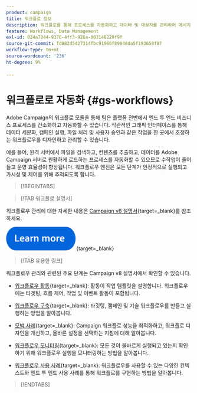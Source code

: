 ```yaml
---
product: campaign
title: 워크플로 정보
description: 워크플로를 통해 프로세스를 자동화하고 데이터 및 대상자를 관리하며 메시지 전송 등을 수행할 수 있습니다
feature: Workflows, Data Management
exl-id: 024a7344-9376-4ff3-926a-003148229f9f
source-git-commit: fd082d5427314fbc91966f89048da5f193658f87
workflow-type: tm+mt
source-wordcount: '236'
ht-degree: 9%

---
```


# 워크플로로 자동화 {#gs-workflows}

Adobe Campaign의 워크플로 모듈을 통해 팀은 플랫폼 전반에서 엔드 투 엔드 비즈니스 프로세스를 간소화하고 자동화할 수 있습니다. 직관적인 그래픽 인터페이스를 통해 데이터 세분화, 캠페인 실행, 파일 처리 및 사용자 승인과 같은 작업을 한 곳에서 조정하는 워크플로우를 디자인하고 관리할 수 있습니다.

예를 들어, 원격 서버에서 파일을 검색하고, 컨텐츠를 추출하고, 데이터를 Adobe Campaign 서버로 원활하게 로드하는 프로세스를 자동화할 수 있으므로 수작업이 줄어들고 운영 효율성이 향상됩니다. 워크플로우 엔진은 모든 단계가 안정적으로 실행되고 가시성 및 제어를 위해 추적되도록 합니다.

>[!BEGINTABS]

>[!TAB 워크플로 설명서]

워크플로우 관리에 대한 자세한 내용은 [Campaign v8 설명서](https://experienceleague.adobe.com/docs/campaign/automation/workflows/introduction/build-a-workflow.html?lang=ko){target=_blank}를 참조하세요.


[![이미지](../../assets/do-not-localize/learn-more-button.svg)](https://experienceleague.adobe.com/docs/campaign/automation/workflows/introduction/build-a-workflow.html?lang=ko){target=_blank}


>[!TAB 유용한 링크]

워크플로우 관리와 관련된 주요 단계는 Campaign v8 설명서에서 확인할 수 있습니다.

* [워크플로우 활동](https://experienceleague.adobe.com/docs/campaign/automation/workflows/wf-activities/activities.html?lang=ko){target=_blank}: 활동이 작업 템플릿을 설명합니다. 워크플로우에는 타겟팅, 흐름 제어, 작업 및 이벤트 활동이 포함됩니다.

* [워크플로우 구축](https://experienceleague.adobe.com/docs/campaign/automation/workflows/introduction/build-a-workflow.html?lang=ko){target=_blank}: 타깃팅, 캠페인 및 기술 워크플로우를 만들고 실행하는 방법을 알아봅니다.

* [모범 사례](https://experienceleague.adobe.com/docs/campaign/automation/workflows/introduction/workflow-best-practices.html?lang=ko){target=_blank}: Campaign 워크플로 성능을 최적화하고, 워크플로 디자인을 개선하고, 올바른 설정을 선택하는 지침에 대해 알아봅니다.

* [워크플로우 모니터링](https://experienceleague.adobe.com/docs/campaign/automation/workflows/monitoring-workflows/monitor-workflow-execution.html?lang=ko){target=_blank}: 모든 것이 올바르게 실행되고 있는지 확인하기 위해 워크플로우 실행을 모니터링하는 방법을 알아봅니다.

* [워크플로우 사용 사례](https://experienceleague.adobe.com/docs/campaign/automation/workflows/use-cases/workflow-use-cases.html?lang=ko){target=_blank}: 워크플로우를 사용할 수 있는 다양한 컨텍스트와 엔드 투 엔드 사용 사례를 통해 워크플로를 구현하는 방법을 알아봅니다.


>[!ENDTABS]





<!--

Adobe Campaign uses workflows to:

* Carry out targeting campaigns. [Learn more](building-a-workflow.md#implementation-steps-)
* Build campaigns: for each campaign, the **[!UICONTROL Workflow]** tab lets you build the target and create the deliveries. [Learn more](building-a-workflow.md#campaign-workflows)
* Perform technical processes: cleanup, collecting tracking information or provisional calculations. [Learn more](building-a-workflow.md#technical-workflows)

A workflow can mean both a process definition (the workflow model, which is a representation of what is supposed to happen) and an instance of this process (a workflow instance, which is a representation of what is actually happening).

The workflow template describes the various tasks to be performed and how they are linked together. The task templates are called activities and are represented by icons. They are linked together by transitions.

![](assets/example1.png)

Each workflow contains:

* **[!UICONTROL Activities]**

  An activity describes a task template. The various activities available are represented on the diagram by icons. Each type has common properties and specific properties. For example, while all activities have a name and label, only the **[!UICONTROL Approval]** activity has an assignment.

  In a workflow diagram, a given activity can produce multiple tasks, in particular when there is a loop or recurrent (periodic) actions.

  All workflow activities are listed in [this section](about-activities.md), including use cases and samples.

* **[!UICONTROL Transitions]**

  Transitions enable you to link activities and to define their sequence. A transition links a source activity to a destination activity. There are several sorts of transitions, which depend on the source activity. Some transitions have additional parameters such as a duration, a condition or a filter.

  A transition which is not linked to a destination activity is colored orange and the arrow head is shown as a diamond.

  >[!NOTE]
  >
  >A workflow containing unterminated transitions can still be executed: a warning message will be generated and the workflow will pause once it reaches the transition but it will not generate an error. It is thus possible to start a workflow without it being finished and to add to it as you go along.

  For more information about how to build a workflow, refer to [this section](building-a-workflow.md).

* **[!UICONTROL Worktables]**

  The worktable contains all the information carried by the transition. Each workflow uses several worktables. The data conveyed in these tables can be accelerated and used throughout the workflow's life cycle, as long as it is not purged. Indeed, unneeded tables are purged each time the workflow is passivated, and possibly during the execution of the largest workflows to avoid overloading the server.

  Learn more on workflow data and tables in [this section](how-to-use-workflow-data.md).

## Key principles and best practices{#principles-workflows}

Refer to these sections to find guidance and best practices to automate processes with workflows:

* Learn more about workflow activities in [this page](how-to-use-workflow-data.md).
* Learn how to build a workflow in [this section](building-a-workflow.md).
* Discover how to use workflows to import data in Campaign in [this section](../../platform/using/import-export-workflows.md).
* Workflow best practices are detailed in [this page](workflow-best-practices.md).
* Find guidance about workflow execution in [this section](starting-a-workflow.md).
* Learn how to monitor workflows in [this page](monitoring-workflow-execution.md).
* Learn how to grant access to users to use workflows in [this page](managing-rights.md).

-->